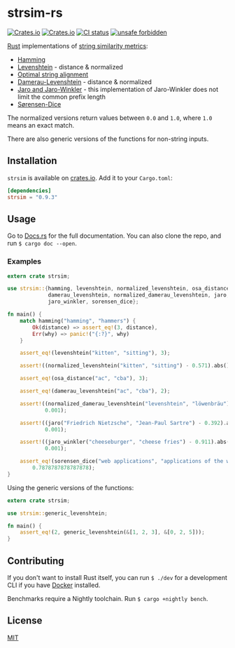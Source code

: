 # strsim-rs

[![Crates.io](https://img.shields.io/crates/v/strsim.svg)](https://crates.io/crates/strsim)
[![Crates.io](https://img.shields.io/crates/l/strsim.svg?maxAge=2592000)](https://github.com/dguo/strsim-rs/blob/master/LICENSE)
[![CI status](https://github.com/dguo/strsim-rs/workflows/CI/badge.svg)](https://github.com/dguo/strsim-rs/actions?query=branch%3Amaster)
[![unsafe forbidden](https://img.shields.io/badge/unsafe-forbidden-success.svg)](https://github.com/rust-secure-code/safety-dance/)

[Rust](https://www.rust-lang.org) implementations of [string similarity metrics]:
  - [Hamming]
  - [Levenshtein] - distance & normalized
  - [Optimal string alignment]
  - [Damerau-Levenshtein] - distance & normalized
  - [Jaro and Jaro-Winkler] - this implementation of Jaro-Winkler does not limit the common prefix length
  - [Sørensen-Dice]

The normalized versions return values between `0.0` and `1.0`, where `1.0` means
an exact match.

There are also generic versions of the functions for non-string inputs.

## Installation

`strsim` is available on [crates.io](https://crates.io/crates/strsim). Add it to
your `Cargo.toml`:
```toml
[dependencies]
strsim = "0.9.3"
```

## Usage

Go to [Docs.rs](https://docs.rs/strsim/) for the full documentation. You can
also clone the repo, and run `$ cargo doc --open`.

### Examples

```rust
extern crate strsim;

use strsim::{hamming, levenshtein, normalized_levenshtein, osa_distance,
             damerau_levenshtein, normalized_damerau_levenshtein, jaro,
             jaro_winkler, sorensen_dice};

fn main() {
    match hamming("hamming", "hammers") {
        Ok(distance) => assert_eq!(3, distance),
        Err(why) => panic!("{:?}", why)
    }

    assert_eq!(levenshtein("kitten", "sitting"), 3);

    assert!((normalized_levenshtein("kitten", "sitting") - 0.571).abs() < 0.001);

    assert_eq!(osa_distance("ac", "cba"), 3);

    assert_eq!(damerau_levenshtein("ac", "cba"), 2);

    assert!((normalized_damerau_levenshtein("levenshtein", "löwenbräu") - 0.272).abs() <
            0.001);

    assert!((jaro("Friedrich Nietzsche", "Jean-Paul Sartre") - 0.392).abs() <
            0.001);

    assert!((jaro_winkler("cheeseburger", "cheese fries") - 0.911).abs() <
            0.001);

    assert_eq!(sorensen_dice("web applications", "applications of the web"),
        0.7878787878787878);
}
```

Using the generic versions of the functions:

```rust
extern crate strsim;

use strsim::generic_levenshtein;

fn main() {
    assert_eq!(2, generic_levenshtein(&[1, 2, 3], &[0, 2, 5]));
}
```

## Contributing

If you don't want to install Rust itself, you can run `$ ./dev` for a
development CLI if you have [Docker] installed.

Benchmarks require a Nightly toolchain. Run `$ cargo +nightly bench`.

## License

[MIT](https://github.com/dguo/strsim-rs/blob/master/LICENSE)

[string similarity metrics]:http://en.wikipedia.org/wiki/String_metric
[Damerau-Levenshtein]:http://en.wikipedia.org/wiki/Damerau%E2%80%93Levenshtein_distance
[Jaro and Jaro-Winkler]:http://en.wikipedia.org/wiki/Jaro%E2%80%93Winkler_distance
[Levenshtein]:http://en.wikipedia.org/wiki/Levenshtein_distance
[Hamming]:http://en.wikipedia.org/wiki/Hamming_distance
[Optimal string alignment]:https://en.wikipedia.org/wiki/Damerau%E2%80%93Levenshtein_distance#Optimal_string_alignment_distance
[Sørensen-Dice]:http://en.wikipedia.org/wiki/S%C3%B8rensen%E2%80%93Dice_coefficient
[Docker]:https://docs.docker.com/engine/installation/
